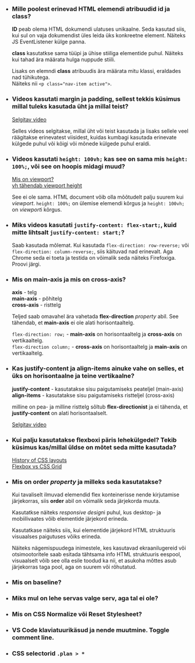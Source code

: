 - ### Mille poolest erinevad HTML elemendi atribuudid **id** ja **class**?

    **ID** peab olema HTML dokumendi ulatuses unikaalne. Seda kasutad siis, kui sul on vaja dokumendist üles leida üks konkreetne element. Näiteks JS EventListener külge panna.

    **class** kasutatkse sama tüüpi ja ühise stiiliga elementide puhul. Näiteks kui tahad ära määrata hulga nuppude stiili.

    Lisaks on elemndi **class** atribuudis ära määrata mitu klassi, eraldades nad tühikutega.  
    Näiteks nii `<p class="nav-item active">`.

- ### Videos kasutati **margin** ja **padding**, sellest tekkis küsimus millal tuleks kasutada üht ja millal teist?

    [Selgitav video](https://www.youtube.com/watch?v=NZEz4yNITd8)  

    Selles videos selgitakse, millal üht või teist kasutada ja lisaks sellele veel räägitakse erinevatest viisidest, kuidas kumbagi kasutada erinevate külgede puhul või kõigi või mõnede külgede puhul eraldi.
    
- ### Videos kasutati `height: 100vh;` kas see on sama mis `height: 100%;`, või see on hoopis midagi muud?
  
    [Mis on viewport?](https://www.youtube.com/watch?v=QY3lTBZnJmE)  
    [vh tähendab viewport height](https://medium.com/@madhum86/css-font-sizing-pixels-vs-em-vs-rem-vs-percent-vs-viewport-units-b1485716afe7)  

    See ei ole sama. HTML document võib olla mõõtudelt palju suurem kui *viewport*. `height: 100%;` on ülemise elemendi kõrgus ja `height: 100vh;` on *viewport*i kõrgus.

- ### Miks videos kasutati `justify-content: flex-start;`, kuid mitte lihtsalt `justify-content: start;`?
  
    Saab kasutada mõlemat. Kui kasutada `flex-direction: row-reverse;` või `flex-direction: column-reverse;`, siis käituvad nad erinevalt. Aga Chrome seda ei toeta ja testida on võimalik seda näiteks Firefoxiga. Proovi järgi.

- ### Mis on **main-axis** ja mis on **cross-axis**?
  
    **axis** - telg  
    **main-axis** - põhitelg  
    **cross-axis** - risttelg

    Teljed saab omavahel ära vahetada **flex-direction** *property* abil. See tähendab, et **main-axis** ei ole alati horisontaaltelg.

    `flex-direction: row;` - **main-axis** on horisontaaltelg ja **cross-axis** on vertikaaltelg.  
    `flex-direction column;` - **cross-axis** on horisontaaltelg ja **main-axis** on vertikaaltelg.

- ### Kas **justify-content** ja **align-items** ainuke vahe on selles, et üks on horisontaalne ja teine vertikaalne?

    **justify-content** - kasutatakse sisu paigutamiseks peateljel (main-axis)  
    **align-items** - kasutatakse sisu paigutamiseks ristteljel (cross-axis)

    milline on pea- ja milline risttelg sõltub **flex-directionist** ja ei tähenda, et **justify-content** on alati horisontaalselt.

    [Selgitav video](https://www.youtube.com/watch?v=lUp-liFRboU)

- ### Kui palju kasutatakse flexboxi päris lehekülgedel? Tekib küsimus kas/millal üldse on mõtet seda mitte kasutada?
  
    [History of CSS layouts](http://grid-layout.com/history.html)  
    [Flexbox vs CSS Grid](https://www.youtube.com/watch?v=hs3piaN4b5I)

- ### Mis on **order** *property* ja milleks seda kasutatakse?

    Kui tavaliselt ilmuvad elemendid flex konteinerisse nende kirjutamise järjekorras, siis **order** abil on võimalik seda järjekorda muuta.

    Kasutatkse näiteks *responsive design*i puhul, kus desktop- ja mobiilivaates võib elementide järjekord erineda.

    Kasutatkase näiteks siis, kui elementide järjekord HTML struktuuris visuaalses paigutuses võiks erineda.

    Näiteks nägemispuudega inimestele, kes kasutavad ekraanilugereid või otsimootoritele saab esitada tähtsama info HTML struktuuris eespool, visuaalselt võib see olla esile toodud ka nii, et asukoha mõttes asub järjekorras taga pool, aga on suurem või rõhutatud.

- ### Mis on **baseline**?
- ### Miks mul on lehe servas valge serv, aga tal ei ole?
- ### Mis on **CSS Normalize** või **Reset Stylesheet**?
- ### VS Code klaviatuurikäsud ja nende muutmine. Toggle comment line.
- ### CSS selectorid `.plan > *`
